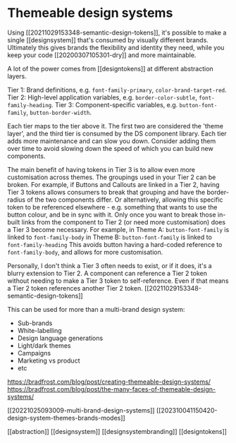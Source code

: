 # Themeable design systems

Using [[20211029153348-semantic-design-tokens]], it's possible to make a single [[designsystem]] that's consumed by visually different brands. Ultimately this gives brands the flexibility and identity they need, while you keep your code [[20200307105301-dry]] and more maintainable.

A lot of the power comes from [[designtokens]] at different abstraction layers.

Tier 1: Brand definitions, e.g. `font-family-primary`, `color-brand-target-red`.
Tier 2: High-level application variables, e.g. `border-color-subtle`, `font-family-heading`.
Tier 3: Component-specific variables, e.g. `button-font-family`, `button-border-width`.

Each tier maps to the tier above it. The first two are considered the 'theme layer', and the third tier is consumed by the DS component library. Each tier adds more maintenance and can slow you down. Consider adding them over time to avoid slowing down the speed of which you can build new components.

The main benefit of having tokens in Tier 3 is to allow even more customisation across themes. The groupings used in your Tier 2 can be broken. For example, if Buttons and Callouts are linked in a Tier 2, having Tier 3 tokens allows consumers to break that grouping and have the border-radius of the two components differ. Or alternatively, allowing this specific token to be referenced elsewhere - e.g. something that wants to use the button colour, and be in sync with it.
Only once you want to break those in-built links from the component to Tier 2 (or need more customisation) does a Tier 3 become necessary.
	For example,
		in Theme A: `button-font-family` is linked to `font-family-body`
		in Theme B: `button-font-family` is linked to `font-family-heading`
	This avoids button having a hard-coded reference to `font-family-body`, and allows for more customisation.

Personally, I don't think a Tier 3 often needs to exist, or if it does, it's a blurry extension to Tier 2. A component can reference a Tier 2 token without needing to make a Tier 3 token to self-reference. Even if that means a Tier 2 token references another Tier 2 token. [[20211029153348-semantic-design-tokens]]

This can be used for more than a multi-brand design system:
- Sub-brands
- White-labelling
- Design language generations
- Light/dark themes
- Campaigns
- Marketing vs product
- etc

https://bradfrost.com/blog/post/creating-themeable-design-systems/
https://bradfrost.com/blog/post/the-many-faces-of-themeable-design-systems/

[[20221025093009-multi-brand-design-systems]]
[[202310041150420-design-system-themes-brands-modes]]

[[abstraction]]
[[designsystem]]
[[designsystembranding]]
[[designtokens]]
